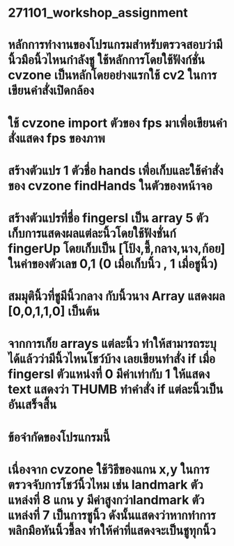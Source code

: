# 271101_workshop_assignment
# หลักการทำงานของโปรแกรมสำหรับตรวจสอบว่ามีนิ้วมือนิ้วไหนกำลังชู ใช้หลักการโดยใช้ฟังก์ชั่น cvzone เป็นหลักโดยอย่างแรกใช้ cv2 ในการเขียนคำสั่งเปิดกล้อง 
# ใช้ cvzone import ตัวของ fps มาเพื่อเขียนคำสั่งแสดง fps ของภาพ
# สร้างตัวแปร 1 ตัวชื่อ hands เพื่อเก็บและใช้คำสั่งของ cvzone findHands ในตัวของหน้าจอ
# สร้างตัวแปรที่ชื่อ fingersl เป็น array 5 ตัว เก็บการแสดงผลแต่ละนิ้วโดยใช้ฟังชั่นก์ fingerUp โดยเก็บเป็น [โป้ง,ชี้,กลาง,นาง,ก้อย] ในค่าของตัวเลข 0,1 (0 เมื่อเก็บนิ้ว , 1 เมื่อชูนิ้ว)
# สมมุตินิ้วที่ชูมีนิ้วกลาง กับนิ้วนาง Array แสดงผล [0,0,1,1,0] เป็นต้น
# จากการเก็ย arrays แต่ละนิ้ว ทำให้สามารถระบุได้แล้วว่ามีนิ้วไหนโชว์บ้าง เลยเขียนทำสั่ง if เมื่อ fingersl ตัวแหน่งที่ 0 มีค่าเท่ากับ 1 ให้แสดง text แสดงว่า THUMB ทำคำสั่ง if แต่ละนิ้วเป็นอันเสร็จสิ้น

# ข้อจำกัดของโปรแกรมนี้
# เนื่องจาก cvzone ใช้วิธีของแกน x,y ในการตรวจจับการโชว์นิ้วไหม เช่น landmark ตัวแหล่งที่ 8 แกน y มีค่าสูงกว่าlandmark ตัวแหล่งที่ 7 เป็นการชูนิ้ว ดังนั้นแสดงว่าหากทำการพลิกมือหันนิ้วชี้ลง ทำให้ค่าที่แสดงจะเป็นชูทุกนิ้ว
